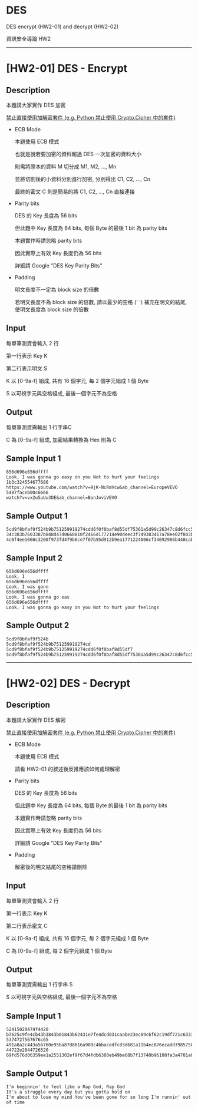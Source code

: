 # DES
DES encrypt (HW2-01) and decrypt (HW2-02)

資訊安全導論 HW2

***

# [HW2-01] DES - Encrypt
## Description

本題請大家實作 DES 加密

<ins>禁止直接使用加解密套件 (e.g. Python 禁止使用 Crypto.Cipher 中的套件)</ins>

* ECB Mode

  本題使用 ECB 模式

  也就是說若要加密的資料超過 DES 一次加密的資料大小

  則需將原本的資料 M 切分成 M1, M2, ..., Mn

  並將切割後的小資料分別進行加密, 分別得出 C1, C2, ..., Cn

  最終的密文 C 則是簡易的將 C1, C2, ..., Cn 直接連接

* Parity bits

  DES 的 Key 長度為 56 bits

  但此題中 Key 長度為 64 bits, 每個 Byte 的最後 1 bit 為 parity bits

  本題實作時請忽略 parity bits

  因此實際上有效 Key 長度仍為 56 bits

  詳細請 Google "DES Key Parity Bits"

* Padding

  明文長度不一定為 block size 的倍數

  若明文長度不為 block size 的倍數, 請以最少的空格 (' ') 補充在明文的結尾, 使明文長度為 block size 的倍數


## Input

  每單筆測資會輸入 2 行

  第一行表示 Key K

  第二行表示明文 S

  K 以 [0-9a-f] 組成, 共有 16 個字元, 每 2 個字元組成 1 個 Byte

  S 以可視字元與空格組成, 最後一個字元不為空格


## Output

  每單筆測資需輸出 1 行字串C

  C 為 [0-9a-f] 組成, 加密結果轉換為 Hex 則為 C


## Sample Input 1 

    656d696e656dffff
    Look, I was gonna go easy on you Not to hurt your feelings
    1b3c324554677686
    https://www.youtube.com/watch?v=9jK-NcRmVcw&ab_channel=EuropeVEVO
    5487faceb00c6666
    watch?v=vx2u5uUu3DE&ab_channel=BonJoviVEVO
    
## Sample Output 1

    5cd9f8bfaf9f524b9b751259919274cdd6f0f0baf8d55df75361a5d99c26347c8d6fcc58386c7ecbffc2cc84660cadbec354c7a1a83395d3a226c97030421709
    34c383b7603387b848d47d0668810f2466d177214e90deec3f749383417a78ee02f843b017c5e923590a3e407f59274f5450c18e91894c6ef850adcbe41481d7a847b0801b48576d
    4c0f4ee1660c3200f973fd479b6ce7f07b95d912b9ea1771224006cf34692986b448cab4ba27ce1bd5ec96fc0b73935c

## Sample Input 2 

    656d696e656dffff
    Look, I
    656d696e656dffff
    Look, I was gonn
    656d696e656dffff
    Look, I was gonna go eas
    656d696e656dffff
    Look, I was gonna go easy on you Not to hurt your feelings

## Sample Output 2

    5cd9f8bfaf9f524b
    5cd9f8bfaf9f524b9b751259919274cd
    5cd9f8bfaf9f524b9b751259919274cdd6f0f0baf8d55df7
    5cd9f8bfaf9f524b9b751259919274cdd6f0f0baf8d55df75361a5d99c26347c8d6fcc58386c7ecbffc2cc84660cadbec354c7a1a83395d3a226c97030421709

***

# [HW2-02] DES - Decrypt
## Description

本題請大家實作 DES 解密

<ins>禁止直接使用加解密套件 (e.g. Python 禁止使用 Crypto.Cipher 中的套件)</ins>

* ECB Mode

  本題使用 ECB 模式

  請看 HW2-01 的敘述後反推應該如何處理解密

* Parity bits

  DES 的 Key 長度為 56 bits

  但此題中 Key 長度為 64 bits, 每個 Byte 的最後 1 bit 為 parity bits

  本題實作時請忽略 parity bits

  因此實際上有效 Key 長度仍為 56 bits

  詳細請 Google "DES Key Parity Bits"

* Padding

  解密後的明文結尾的空格請刪除


## Input

  每單筆測資會輸入 2 行

  第一行表示 Key K

  第二行表示密文 C

  K 以 [0-9a-f] 組成, 共有 16 個字元, 每 2 個字元組成 1 個 Byte

  C 為 [0-9a-f] 組成, 每 2 個字元組成 1 個 Byte


## Output

  每單筆測資需輸出 1 行字串 S

  S 以可視字元與空格組成, 最後一個字元不為空格


## Sample Input 1 

    52415020474f4420
    b7625c9fe4cb43b3843b01843b62431e7fe4dcd031caabe23ec69c6f62c19df721c633352e4f7b998e667e5ffe8bbc17
    5374727567676c65
    491a8a2c443a5b760e95ba87d8616a989c4bbacedfcd3d681a11b4ec876ecadd79857582a722f0f21d4d51482e067b32
    44722e2044726520
    69fd576d06359ee1a2551302ef9f67d4fdb6380eb49be68b7f13740b96108fa3a4701a8f4ffb0759b2a70fced04427ada7564f285b2005fff4a32e75422ffa26cca99968ffb36ee1875ec09dfef4cfb6

## Sample Output 1

    I'm beginnin' to feel like a Rap God, Rap God
    It's a struggle every day but you gotta hold on
    I'm about to lose my mind You've been gone for so long I'm runnin' out of time
